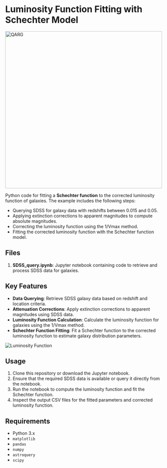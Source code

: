 # Luminosity Function Fitting with Schechter Model

<img src="https://mjcowley.github.io/images/qarg_bw.png" alt="QARG" width="500" />

Python code for fitting a **Schechter function** to the corrected luminosity function of galaxies. The example includes the following steps:

- Querying SDSS for galaxy data with redshifts between 0.015 and 0.05.
- Applying extinction corrections to apparent magnitudes to compute absolute magnitudes.
- Correcting the luminosity function using the 1/Vmax method.
- Fitting the corrected luminosity function with the Schechter function model.

## Files

1. **SDSS_query.ipynb**: Jupyter notebook containing code to retrieve and process SDSS data for galaxies.

## Key Features

- **Data Querying**: Retrieve SDSS galaxy data based on redshift and location criteria.
- **Attenuation Corrections**: Apply extinction corrections to apparent magnitudes using SDSS data.
- **Luminosity Function Calculation**: Calculate the luminosity function for galaxies using the 1/Vmax method.
- **Schechter Function Fitting**: Fit a Schechter function to the corrected luminosity function to estimate galaxy distribution parameters.

![Luminosity Function](https://mjcowley.github.io/images/SDSS_Luminosity_Function.png)

## Usage

1. Clone this repository or download the Jupyter notebook.
2. Ensure that the required SDSS data is available or query it directly from the notebook.
3. Run the notebook to compute the luminosity function and fit the Schechter function.
4. Inspect the output CSV files for the fitted parameters and corrected luminosity function.

## Requirements

- Python 3.x
- `matplotlib`
- `pandas`
- `numpy`
- `astroquery`
- `scipy`
